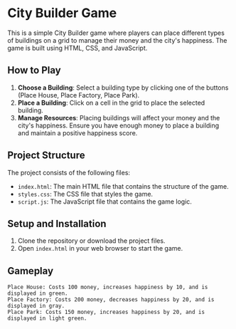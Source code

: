 # City Builder Game

This is a simple City Builder game where players can place different types of buildings on a grid to manage their money and the city's happiness. The game is built using HTML, CSS, and JavaScript.

## How to Play

1. **Choose a Building**: Select a building type by clicking one of the buttons (Place House, Place Factory, Place Park).
2. **Place a Building**: Click on a cell in the grid to place the selected building.
3. **Manage Resources**: Placing buildings will affect your money and the city's happiness. Ensure you have enough money to place a building and maintain a positive happiness score.

## Project Structure

The project consists of the following files:

- `index.html`: The main HTML file that contains the structure of the game.
- `styles.css`: The CSS file that styles the game.
- `script.js`: The JavaScript file that contains the game logic.

## Setup and Installation

1. Clone the repository or download the project files.
2. Open `index.html` in your web browser to start the game.

## Gameplay
	Place House: Costs 100 money, increases happiness by 10, and is displayed in green.
	Place Factory: Costs 200 money, decreases happiness by 20, and is displayed in gray.
	Place Park: Costs 150 money, increases happiness by 20, and is displayed in light green.